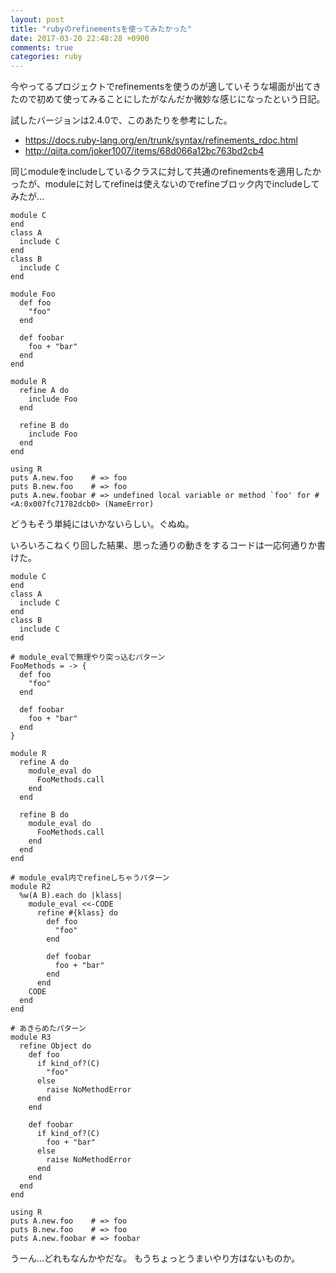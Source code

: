 ```yaml
---
layout: post
title: "rubyのrefinementsを使ってみたかった"
date: 2017-03-20 22:48:28 +0900
comments: true
categories: ruby
---
```

今やってるプロジェクトでrefinementsを使うのが適していそうな場面が出てきたので初めて使ってみることにしたがなんだか微妙な感じになったという日記。

試したバージョンは2.4.0で、このあたりを参考にした。

* https://docs.ruby-lang.org/en/trunk/syntax/refinements_rdoc.html
* http://qiita.com/joker1007/items/68d066a12bc763bd2cb4

同じmoduleをincludeしているクラスに対して共通のrefinementsを適用したかったが、moduleに対してrefineは使えないのでrefineブロック内でincludeしてみたが…

```
module C
end
class A
  include C
end
class B
  include C
end

module Foo
  def foo
    "foo"
  end

  def foobar
    foo + "bar"
  end
end

module R
  refine A do
    include Foo
  end

  refine B do
    include Foo
  end
end

using R
puts A.new.foo    # => foo
puts B.new.foo    # => foo
puts A.new.foobar # => undefined local variable or method `foo' for #<A:0x007fc71782dcb0> (NameError)
```

どうもそう単純にはいかないらしい。ぐぬぬ。

いろいろこねくり回した結果、思った通りの動きをするコードは一応何通りか書けた。

```
module C
end
class A
  include C
end
class B
  include C
end

# module_evalで無理やり突っ込むパターン
FooMethods = -> {
  def foo
    "foo"
  end

  def foobar
    foo + "bar"
  end
}

module R
  refine A do
    module_eval do
      FooMethods.call
    end
  end

  refine B do
    module_eval do
      FooMethods.call
    end
  end
end

# module_eval内でrefineしちゃうパターン
module R2
  %w(A B).each do |klass|
    module_eval <<-CODE
      refine #{klass} do
        def foo
          "foo"
        end

        def foobar
          foo + "bar"
        end
      end
    CODE
  end
end

# あきらめたパターン
module R3
  refine Object do
    def foo
      if kind_of?(C)
        "foo"
      else
        raise NoMethodError
      end
    end

    def foobar
      if kind_of?(C)
        foo + "bar"
      else
        raise NoMethodError
      end
    end
  end
end

using R
puts A.new.foo    # => foo
puts B.new.foo    # => foo
puts A.new.foobar # => foobar
```

うーん…どれもなんかやだな。
もうちょっとうまいやり方はないものか。
